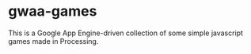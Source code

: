 gwaa-games
==================

This is a Google App Engine-driven collection of some simple javascript games made in Processing.
